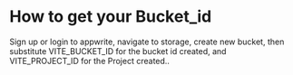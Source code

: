 # How to get your Bucket_id

Sign up or login to appwrite, navigate to storage, create new bucket, then substitute VITE_BUCKET_ID for the bucket id created, and VITE_PROJECT_ID for the Project created..